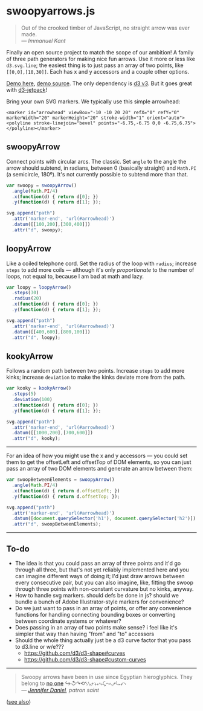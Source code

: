 swoopyarrows.js
===============

> Out of the crooked timber of JavaScript, no straight arrow was ever made.  
*— Immanuel Kant*

Finally an open source project to match the scope of our ambition! A family of three path generators for making nice fun arrows. Use it more or less like `d3.svg.line`; the easiest thing is to just pass an array of two points, like `[[0,0],[10,30]]`. Each has x and y accessors and a couple other options.

[Demo here](http://www.bizweekgraphics.com/swoopyarrows/), [demo source](https://github.com/bizweekgraphics/swoopyarrows/blob/master/index.html). The only dependency is [d3 v3](http://d3js.org). But it goes great with [d3-jetpack](https://github.com/gka/d3-jetpack)!

Bring your own SVG markers. We typically use this simple arrowhead:

```
<marker id="arrowhead" viewBox="-10 -10 20 20" refX="0" refY="0" markerWidth="20" markerHeight="20" stroke-width="1" orient="auto"><polyline stroke-linejoin="bevel" points="-6.75,-6.75 0,0 -6.75,6.75"></polyline></marker>
```

## swoopyArrow

Connect points with circular arcs. The classic. Set `angle` to the angle the arrow should subtend, in radians, between 0 (basically straight) and `Math.PI` (a semicircle, 180º). It's not currently possible to subtend more than that.

```javascript
var swoopy = swoopyArrow()
  .angle(Math.PI/4)
  .x(function(d) { return d[0]; })
  .y(function(d) { return d[1]; });

svg.append("path")
  .attr('marker-end', 'url(#arrowhead)')
  .datum([[100,200],[300,400]])
  .attr("d", swoopy);
```

## loopyArrow

Like a coiled telephone cord. Set the radius of the loop with `radius`; increase `steps` to add more coils — although it's only _proportionate_ to the number of loops, not equal to, because I am bad at math and lazy.

```javascript
var loopy = loopyArrow()
  .steps(30)
  .radius(20)
  .x(function(d) { return d[0]; })
  .y(function(d) { return d[1]; });

svg.append("path")
  .attr('marker-end', 'url(#arrowhead)')
  .datum([[400,600],[800,100]])
  .attr("d", loopy);
```

## kookyArrow

Follows a random path between two points. Increase `steps` to add more kinks; increase `deviation` to make the kinks deviate more from the path.

```javascript
var kooky = kookyArrow()
  .steps(5)
  .deviation(100)
  .x(function(d) { return d[0]; })
  .y(function(d) { return d[1]; });

svg.append("path")
  .attr('marker-end', 'url(#arrowhead)')
  .datum([[1000,200],[700,600]])
  .attr("d", kooky);
```

----

For an idea of how you might use the x and y accessors — you could set them to get the offsetLeft and offsetTop of DOM elements, so you can just pass an array of two DOM elements and generate an arrow between them:

```javascript
var swoopBetweenElements = swoopyArrow()
  .angle(Math.PI/4)
  .x(function(d) { return d.offsetLeft; })
  .y(function(d) { return d.offsetTop; });

svg.append("path")
  .attr('marker-end', 'url(#arrowhead)')
  .datum([document.querySelector('h1'), document.querySelector('h2')])
  .attr("d", swoopBetweenElements);
```

----

## To-do

- The idea is that you could pass an array of three points and it'd go through all three, but that's not yet reliably implemented here and you can imagine different ways of doing it; I'd just draw arrows between every consecutive pair, but you can also imagine, like, fitting the swoop through three points with non-constant curvature but no kinks, anyway.
- How to handle svg markers. should defs be done in js? should we bundle a bunch of Adobe Illustrator-style markers for convenience?
- Do we just want to pass in an array of points, or offer any convenience functions for handling connecting bounding boxes or converting between coordinate systems or whatever?
- Does passing in an array of two points make sense? i feel like it's simpler that way than having "from" and "to" accessors
- Should the whole thing actually just be a d3 curve factor that you pass to d3.line or w/e???
  - https://github.com/d3/d3-shape#curves
  - https://github.com/d3/d3-shape#custom-curves

----

> Swoopy arrows have been in use since Egyptian hieroglyphics. They belong to [no one](https://github.com/bizweekgraphics/swoopyarrows/blob/master/LICENSE) ↪↺↷⟲⤣⤥⤴⤵⤶⤷⤹⤳⤻⤿⤺  
— *[Jennifer Daniel](https://twitter.com/jenniferdaniel/status/464517373740204032), patron saint*

([see also](http://bwarchive.com/#/article/9360))
